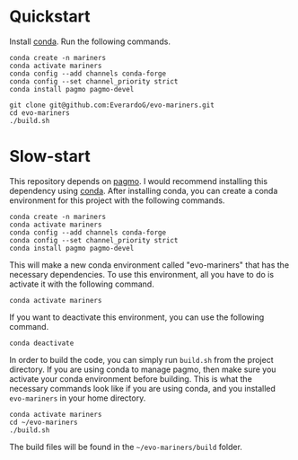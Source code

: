 # Quickstart

Install [conda](https://docs.conda.io/en/latest/). Run the following commands.

```
conda create -n mariners
conda activate mariners
conda config --add channels conda-forge
conda config --set channel_priority strict
conda install pagmo pagmo-devel

git clone git@github.com:EverardoG/evo-mariners.git
cd evo-mariners
./build.sh
```

# Slow-start

This repository depends on [pagmo](https://esa.github.io/pagmo2/install.html). I would recommend installing this dependency using [conda](https://docs.conda.io/en/latest/). After installing conda, you can create a conda environment for this project with the following commands.

```
conda create -n mariners
conda activate mariners
conda config --add channels conda-forge
conda config --set channel_priority strict
conda install pagmo pagmo-devel
```

This will make a new conda environment called "evo-mariners" that has the necessary dependencies. To use this environment, all you have to do is activate it with the following command.
```
conda activate mariners
```

If you want to deactivate this environment, you can use the following command.
```
conda deactivate
```

In order to build the code, you can simply run `build.sh` from the project directory. If you are using conda to manage pagmo, then make sure you activate your conda environment before building. This is what the necessary commands look like if you are using conda, and you installed `evo-mariners` in your home directory.
```
conda activate mariners
cd ~/evo-mariners
./build.sh
```

The build files will be found in the `~/evo-mariners/build` folder.
